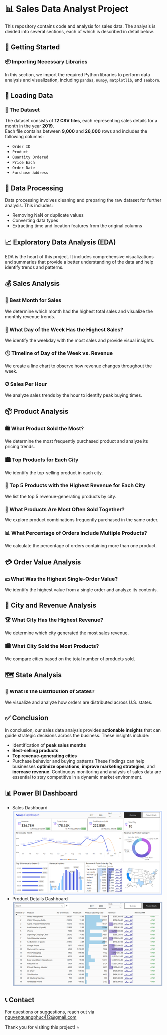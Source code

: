 # 📊 Sales Data Analyst Project
This repository contains code and analysis for sales data. The analysis is divided into several sections, each of which is described in detail below.

## 🚀 Getting Started
### 📦 Importing Necessary Libraries
In this section, we import the required Python libraries to perform data analysis and visualization, including `pandas`, `numpy`, `matplotlib`, and `seaborn`.

## 📂 Loading Data
### 🧾 The Dataset
The dataset consists of **12 CSV files**, each representing sales details for a month in the year **2019**.  
Each file contains between **9,000** and **26,000** rows and includes the following columns:
- `Order ID`
- `Product`
- `Quantity Ordered`
- `Price Each`
- `Order Date`
- `Purchase Address`

## 🔧 Data Processing
Data processing involves cleaning and preparing the raw dataset for further analysis. This includes:
- Removing NaN or duplicate values
- Converting data types
- Extracting time and location features from the original columns

## 📈 Exploratory Data Analysis (EDA)
EDA is the heart of this project. It includes comprehensive visualizations and summaries that provide a better understanding of the data and help identify trends and patterns.

## 💰 Sales Analysis
### 📅 Best Month for Sales
We determine which month had the highest total sales and visualize the monthly revenue trends.
### 📆 What Day of the Week Has the Highest Sales?
We identify the weekday with the most sales and provide visual insights.
### 🕒 Timeline of Day of the Week vs. Revenue
We create a line chart to observe how revenue changes throughout the week.
### ⏰ Sales Per Hour
We analyze sales trends by the hour to identify peak buying times.

## 📦 Product Analysis
### 🛍️ What Product Sold the Most?
We determine the most frequently purchased product and analyze its pricing trends.
### 🏙️ Top Products for Each City
We identify the top-selling product in each city.
### 💸 Top 5 Products with the Highest Revenue for Each City
We list the top 5 revenue-generating products by city.
### 🔗 What Products Are Most Often Sold Together?
We explore product combinations frequently purchased in the same order.
### 📊 What Percentage of Orders Include Multiple Products?
We calculate the percentage of orders containing more than one product.

## 💳 Order Value Analysis
### 💵 What Was the Highest Single-Order Value?
We identify the highest value from a single order and analyze its contents.

## 🌆 City and Revenue Analysis
### 🏆 What City Has the Highest Revenue?
We determine which city generated the most sales revenue.
### 🏙️ What City Sold the Most Products?
We compare cities based on the total number of products sold.

## 🗺️ State Analysis
### 📍 What Is the Distribution of States?
We visualize and analyze how orders are distributed across U.S. states.

## ✅ Conclusion
In conclusion, our sales data analysis provides **actionable insights** that can guide strategic decisions across the business. These insights include:
- Identification of **peak sales months**
- **Best-selling products**
- **Top revenue-generating cities**
- Purchase behavior and buying patterns
These findings can help businesses **optimize operations**, **improve marketing strategies**, and **increase revenue**. Continuous monitoring and analysis of sales data are essential to stay competitive in a dynamic market environment.

## 📊 Power BI Dashboard
- Sales Dashboard
  ![Sales Dashboard](./dashboard/SalesDashboard.png)
- Product Details Dashboard
    ![Product Dashboard](./dashboard/ProductDashboard.png)

## 📞 Contact
For questions or suggestions, reach out via nguyenquangphuc412@gmail.com 

Thank you for visiting this project! ⭐